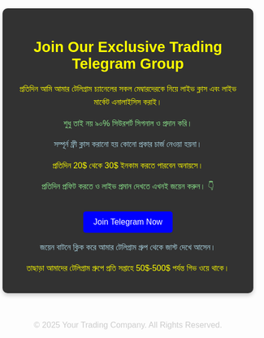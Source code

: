 <!DOCTYPE html>
<html lang="en">
<head>
    <meta charset="UTF-8">
    <meta name="viewport" content="width=device-width, initial-scale=1.0">
    <meta name="description" content="Join our Telegram group for daily live classes, market analysis, and accurate trading signals.">
    <title>Join Our Trading Community</title>
    <style>
        body {
            font-family: Arial, sans-serif;
            margin: 0;
            padding: 0;
            background: url('market-share-competitor-excellent-growing-with-stocks.jpg') no-repeat center center fixed;
            background-size: cover;
            color: white;
            text-align: center;
        }
        .container {
            max-width: 90%;
            margin: 50px auto;
            padding: 20px;
            background: rgba(0, 0, 0, 0.8);
            border-radius: 10px;
            box-shadow: 0 4px 8px rgba(0, 0, 0, 0.2);
        }
        h1 {
            font-size: 1.8rem;
            margin-bottom: 20px;
            color: yellow;
        }
        p {
            font-size: 1rem;
            line-height: 1.6;
        }
        .yellow {
            color: yellow;
        }
        .green {
            color: lightgreen;
        }
        .blue {
            color: lightblue;
        }
        .cta-button {
            display: inline-block;
            margin-top: 20px;
            padding: 12px 20px;
            font-size: 1rem;
            color: white;
            background: blue;
            text-decoration: none;
            border-radius: 5px;
            transition: background 0.3s;
        }
        .cta-button:hover {
            background: #0056b3;
        }
        footer {
            margin-top: 30px;
            font-size: 0.9rem;
            color: #cccccc;
        }
    </style>
</head>
<body>
    <div class="container">
        <h1>Join Our Exclusive Trading Telegram Group</h1>
        <p class="yellow">প্রতিদিন আমি আমার টেলিগ্রাম চ্যানেলের সকল মেম্বারদেরকে নিয়ে লাইভ ক্লাস এবং লাইভ মার্কেট এনালাইসিস করাই।</p>
        <p class="green">শুধু তাই নয়  ৯০% সিউরশর্ট সিগনাল ও প্রদান করি।</p>
        <p class="blue">সম্পূর্ন ফ্রী ক্লাস করানো হয় কোনো প্রকার চার্জ নেওয়া হয়না।</p>
        <p class="yellow">প্রতিদিন 20$ থেকে 30$ ইনকাম করতে পারবেন অনায়সে।</p>
        <p class="green">প্রতিদিন প্রফিট করতে ও লাইভ প্রমান দেখতে এখনই জয়েন করুন। 👇</p>
        <a href="https://t.me/hstradingzonebd" class="cta-button">Join Telegram Now</a>
        <p class="blue">জয়েন বাটনে ক্লিক করে আমার টেলিগ্রাম গ্রুপ থেকে জাস্ট দেখে আসেন।</p>
        <p class="yellow">তাছাড়া আমাদের টেলিগ্রাম গ্রুপে প্রতি সপ্তাহে 50$-500$ পর্যন্ত গিভ ওয়ে থাকে।</p>
    </div>
    <footer>
        <p>&copy; 2025 Your Trading Company. All Rights Reserved.</p>
    </footer>
</body>
</html>
